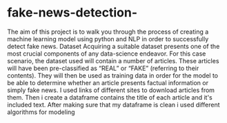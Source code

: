 # fake-news-detection-
The aim of this project  is to walk you through the process of creating a machine learning model using python and NLP in order to successfully detect fake news.
Dataset
Acquiring a suitable dataset presents one of the most crucial components of any data-science endeavor. 
For this case scenario, the dataset used will contain a number of articles. 
These articles will have been pre-classified as “REAL” or “FAKE” (referring to their contents).
They will then be used as training data in order for the model to be able to determine whether an article presents factual information or simply fake news.
I used links of different sites to download articles from them.
Then i create a dataframe contains the title of each article and it's included text.
After making sure that my dataframe is clean i used different algorithms for modeling  

